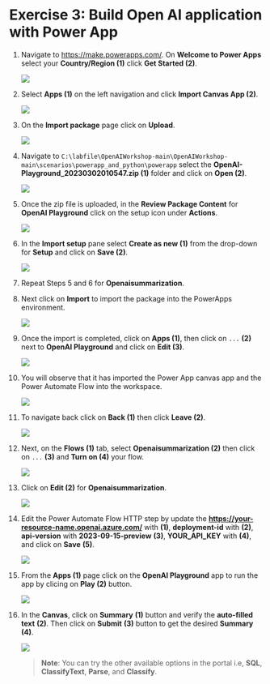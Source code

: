 # Exercise 3: Build Open AI application with Power App 

1. Navigate to https://make.powerapps.com/. On **Welcome to Power Apps** select your **Country/Region (1)** click **Get Started (2)**. 

   ![](./images/welcome-1.png)
    
2. Select **Apps (1)** on the left navigation and click **Import Canvas App (2)**. 

    ![](./images/powerapps-import.png)

3. On the **Import package** page click on **Upload**.

    ![](./images/upload-importpackage.png)

4. Navigate to `C:\labfile\OpenAIWorkshop-main\OpenAIWorkshop-main\scenarios\powerapp_and_python\powerapp` select the **OpenAI-Playground_20230302010547.zip (1)** folder  and click on **Open (2)**.

     ![](./images/openai-play.png)

5. Once the zip file is uploaded, in the **Review Package Content** for **OpenAI Playground** click on the setup icon under **Actions**. 

     ![](./images/review-package-content.png)

6. In the **Import setup** pane select **Create as new (1)** from the drop-down for **Setup** and click on **Save (2)**.

      ![](./images/import-setup-1.png)

7.  Repeat Steps 5 and 6 for **Openaisummarization**.

8. Next click on **Import** to import the package into the PowerApps environment.  

   ![](./images/import-openai-package.png)

9. Once the import is completed, click on **Apps (1)**, then click on `...` **(2)** next to **OpenAI Playground** and click on **Edit (3)**.

      ![](./images/powerapps-apps-edit.png)

10. You will observe that it has imported the Power App canvas app and the Power Automate Flow into the workspace.

      ![](./images/powerapps-apps-view.png)

11. To navigate back click on **Back (1)** then click **Leave (2)**.

      ![](./images/powerapps-apps-exit.png)

12. Next, on the **Flows (1)** tab, select **Openaisummarization (2)** then click on `...` **(3)** and **Turn on (4)** your flow.

      ![](./images/flow-on.png)

13. Click on **Edit (2)** for **Openaisummarization**.

      ![](./images/flow-edit.png)

14. Edit the Power Automate Flow HTTP step by update the **https://your-resource-name.openai.azure.com/** with **<inject key="OpenAIEndpoint" enableCopy="true"/>** **(1)**, **deployment-id** with **<inject key="openaimodulename" enableCopy="true"/>** **(2)**, **api-version** with **2023-09-15-preview** **(3)**, **YOUR_API_KEY** with **<inject key="OpenAIKey" enableCopy="true"/>** **(4)**, and click on **Save** **(5)**.

      ![](./images/update-values.png)
   
15. From the **Apps (1)** page click on the **OpenAI Playground** app to run the app by clicing on **Play (2)** button.

     ![](./images/canves-play.png)

16. In the **Canvas**, click on **Summary** **(1)** button and verify the **auto-filled text** **(2)**. Then click on **Submit** **(3)** button to get the desired **Summary** **(4)**. 

     ![](./images/canves-output.png)

    > **Note**: You can try the other available options in the portal i.e, **SQL**, **ClassifyText**, **Parse**, and **Classify**.

    
